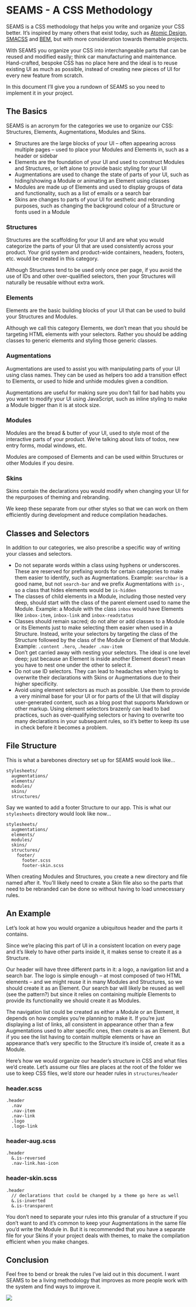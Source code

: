 # SEAMS - A CSS Methodology

SEAMS is a CSS methodology that helps you write and organize your CSS better. It’s inspired by many others that exist today, such as [Atomic Design](http://bradfrostweb.com/blog/post/atomic-web-design/), [SMACSS](http://smacss.com/) and [BEM](http://bem.info/), but with more consideration towards themable projects.

With SEAMS you organize your CSS into interchangeable parts that can be reused and modified easily; think car manufacturing and maintenance. Hand-crafted, bespoke CSS has no place here and the ideal is to reuse existing UI as much as possible, instead of creating new pieces of UI for every new feature from scratch.

In this document I’ll give you a rundown of SEAMS so you need to implement it in your project.

## The Basics

SEAMS is an acronym for the categories we use to organize our CSS: Structures, Elements, Augmentations, Modules and Skins.

- Structures are the large blocks of your UI – often appearing across multiple pages – used to place your Modules and Elements in, such as a header or sidebar
- Elements are the foundation of your UI and used to construct Modules and Structures, or left alone to provide basic styling for your UI
- Augmentations are used to change the state of parts of your UI, such as hiding/showing a Module or animating an Element using classes
- Modules are made up of Elements and used to display groups of data and functionality, such as a list of emails or a search bar
- Skins are changes to parts of your UI for aesthetic and rebranding purposes, such as changing the background colour of a Structure or fonts used in a Module

### Structures

Structures are the scaffolding for your UI and are what you would categorize the parts of your UI that are used consistently across your product. Your grid system and product-wide containers, headers, footers, etc. would be created in this category.

Although Structures tend to be used only once per page, if you avoid the use of IDs and other over-qualified selectors, then your Structures will naturally be reusable without extra work.

### Elements

Elements are the basic building blocks of your UI that can be used to build your Structures and Modules.

Although we call this category Elements, we don’t mean that you should be targeting HTML elements with your selectors. Rather you should be adding classes to generic elements and styling those generic classes.

### Augmentations
Augmentations are used to assist you with manipulating parts of your UI using class names. They can be used as helpers too add a transition effect to Elements, or used to hide and unhide modules given a condition.

Augmentations are useful for making sure you don’t fall for bad habits you you want to modify your UI using JavaScript, such as inline styling to make a Module bigger than it is at stock size.

### Modules
Modules are the bread & butter of your UI, used to style most of the interactive parts of your product. We’re talking about lists of todos, new entry forms, modal windows, etc.

Modules are composed of Elements and can be used within Structures or other Modules if you desire.

### Skins
Skins contain the declarations you would modify when changing your UI for the repurposes of theming and rebranding.

We keep these separate from our other styles so that we can work on them efficiently during development and reduce compilation headaches.

## Classes and Selectors

In addition to our categories, we also prescribe a specific way of writing your classes and selectors.

- Do not separate words within a class using hyphens or underscores. These are reserved for prefixing words for certain categories to make them easier to identify, such as Augmentations. Example: `searchbar` is a good name, but not `search-bar` and we prefix Augmentations with `is-`, so a class that hides elements would be `is-hidden`
- The classes of child elements in a Module, including those nested very deep, should start with the class of the parent element used to name the Module. Example: a Module with the class `inbox` would have Elements like `inbox-item`, `inbox-link` and `inbox-readstatus`
- Classes should remain sacred; do not alter or add classes to a Module or its Elements just to make selecting them easier when used in a Structure. Instead, write your selectors by targeting the class of the Structure followed by the class of the Module or Element of that Module. Example: `.content .hero`, `.header .nav-item`
- Don’t get carried away with nesting your selectors. The ideal is one level deep; just because an Element is inside another Element doesn’t mean you have to nest one under the other to select it.
- Do not use ID selectors. They can lead to headaches when trying to overwrite their declarations with Skins or Augmentations due to their higher specificity.
- Avoid using element selectors as much as possible. Use them to provide a very minimal base for your UI or for parts of the UI that will display user-generated content, such as a blog post that supports Markdown or other markup. Using element selectors brazenly can lead to bad practices, such as over-qualifying selectors or having to overwrite too many declarations in your subsequent rules, so it’s better to keep its use in check before it becomes a problem.

## File Structure

This is what a barebones directory set up for SEAMS would look like…

```
stylesheets/
  augmentations/
  elements/
  modules/
  skins/
  structures/
```

Say we wanted to add a footer Structure to our app. This is what our `stylesheets` directory would look like now…

```
stylesheets/
  augmentations/
  elements/
  modules/
  skins/
  structures/
    footer/
      footer.scss
      footer-skin.scss
```

When creating Modules and Structures, you create a new directory and file named after it. You’ll likely need to create a Skin file also so the parts that need to be rebranded can be done so without having to load unnecessary rules.

## An Example

Let’s look at how you would organize a ubiquitous header and the parts it contains.

Since we’re placing this part of UI in a consistent location on every page and it’s likely to have other parts inside it, it makes sense to create it as a Structure.

Our header will have three different parts in it: a logo, a navigation list and a search bar. The logo is simple enough – at most composed of two HTML elements – and we might reuse it in many Modules and Structures, so we should create it as an Element. Our search bar will likely be reused as well (see the pattern?) but since it relies on containing multiple Elements to provide its functionality we should create it as Modules.

The navigation list could be created as either a Module or an Element, it depends on how complex you’re planning to make it. If you’re just displaying a list of links, all consistent in appearance other than a few Augmentations used to alter specific ones, then create is as an Element. But if you see the list having to contain multiple elements or have an appearance that’s very specific to the Structure it’s inside of, create it as a Module.

Here’s how we would organize our header’s structure in CSS and what files we’d create. Let’s assume our files are places at the root of the folder we use to keep CSS files, we’d store our header rules in `structures/header`

### header.scss
```
.header
  .nav
  .nav-item
  .nav-link
  .logo
  .logo-link
```

### header-aug.scss
```
.header
  &.is-reversed
  .nav-link.has-icon
```

### header-skin.scss
```
.header
  // declarations that could be changed by a theme go here as well
  &.is-inverted
  &.is-transparent
```

You don’t need to separate your rules into this granular of a structure if you don’t want to and it’s common to keep your Augmentations in the same file you’d write the Module in. But it is recommended that you have a separate file for your Skins if your project deals with themes, to make the compilation efficient when you make changes.

## Conclusion

Feel free to bend or break the rules I’ve laid out in this document. I want SEAMS to be a living methodology that improves as more people work with the system and find ways to improve it.

![](https://draftin.com:443/images/8084?token=RYifUelFT7lBGvYXg7HjL5fUVmJ5Eg6HBpVVbWoix73VHPQwCQUPPwM-yf8c7J9xStna9zFlAbkhS-lHWHSSUIg) 
